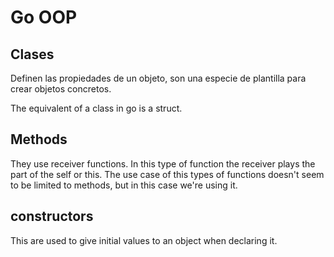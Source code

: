 # Go OOP

## Clases

Definen las propiedades de un objeto, son una especie de plantilla para crear objetos concretos.

The equivalent of a class in go is a struct.

## Methods

They use receiver functions. In this type of function the receiver plays the part of the self or this. The use case of this types of functions doesn't seem to be limited to methods, but in this case we're using it.

## constructors

This are used to give initial values to an object when declaring it.